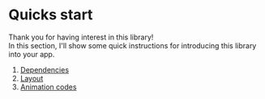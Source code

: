 # Quicks start

Thank you for having interest in this library!  
In this section, I'll show some quick instructions for introducing this library into your app.

1. [Dependencies](../../docs/quick-start/dependencies.md)
1. [Layout](../../docs/quick-start/layout.md)
1. [Animation codes](../../docs/quick-start/animation.md)
